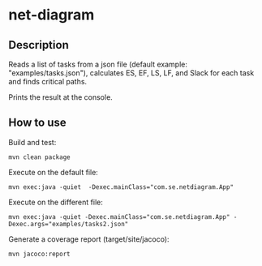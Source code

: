 # net-diagram

## Description
Reads a list of tasks from a json file (default example: "examples/tasks.json"), calculates ES, EF, LS, LF, and Slack for each task and finds critical paths.

Prints the result at the console.

## How to use
Build and test:
```
mvn clean package
```

Execute on the default file:
```
mvn exec:java -quiet  -Dexec.mainClass="com.se.netdiagram.App"
```

Execute on the different file:
```
mvn exec:java -quiet -Dexec.mainClass="com.se.netdiagram.App" -Dexec.args="examples/tasks2.json"
```

Generate a coverage report (target/site/jacoco):
```
mvn jacoco:report
```